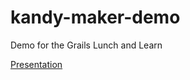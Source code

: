 kandy-maker-demo
================

Demo for the Grails Lunch and Learn

[Presentation](https://docs.google.com/presentation/d/1wy7ThcBgnKPxWKj3Wr9Fxu-TraMXoOZ1Xppv6RvBxEo/edit?usp=sharing)
